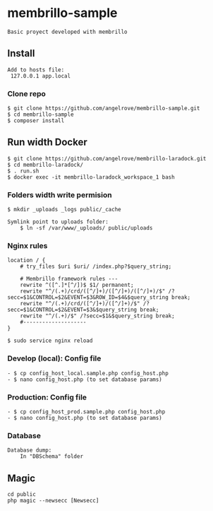 # membrillo-sample

    Basic proyect developed with membrillo

## Install

    Add to hosts file:
     127.0.0.1 app.local

### Clone repo

    $ git clone https://github.com/angelrove/membrillo-sample.git
    $ cd membrillo-sample
    $ composer install

## Run width Docker

    $ git clone https://github.com/angelrove/membrillo-laradock.git
    $ cd membrillo-laradock/
    $ . run.sh
    $ docker exec -it membrillo-laradock_workspace_1 bash

### Folders width write permision

    $ mkdir _uploads _logs public/_cache

    Symlink point to uploads folder:
        $ ln -sf /var/www/_uploads/ public/uploads

### Nginx rules

    location / {
        # try_files $uri $uri/ /index.php?$query_string;

        # Membrillo framework rules ---
        rewrite ^([^.]*[^/])$ $1/ permanent;
        rewrite "^/(.+)/crd/([^/]+)/([^/]+)/([^/]+)/$" /?secc=$1&CONTROL=$2&EVENT=$3&ROW_ID=$4&$query_string break;
        rewrite "^/(.+)/crd/([^/]+)/([^/]+)/$" /?secc=$1&CONTROL=$2&EVENT=$3&$query_string break;
        rewrite "^/(.+)/$" /?secc=$1&$query_string break;
        #--------------------
    }

    $ sudo service nginx reload

### Develop (local): Config file

    - $ cp config_host_local.sample.php config_host.php
    - $ nano config_host.php (to set database params)

### Production: Config file

    - $ cp config_host_prod.sample.php config_host.php
    - $ nano config_host.php (to set database params)

### Database

    Database dump:
        In "DBSchema" folder

## Magic

    cd public
    php magic --newsecc [Newsecc]

